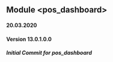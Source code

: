 ## Module <pos_dashboard>

#### 20.03.2020
#### Version 13.0.1.0.0

##### Initial Commit for pos_dashboard

